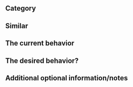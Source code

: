 <!--
  To make it easier for us to address your issue, we have made a template you can fill out.
  Please make separate posts for each feature request or bug report.
-->

## Category
<!--
  Is it a bug, or a feature request? Does it concern Serenity libraries, the Serene web template, or maybe general C#, .NET or MVC?
  Is this a how-to tutorial? Consider posting it as part of the wiki instead.
-->

## Similar
<!--   Sources/Referenced Issues/Credits: 
    The issue number of any previous issues by other people that you have already read?
-->

## The current behavior
<!-- Provide the steps to reproduce the bug. -->

## The desired behavior?
<!-- Describe the way it should behave. -->

## Additional optional information/notes
<!--    
  Compatible Serenity/Serene Version/s: 
    (Maybe it has ben fixed in a newer version?)
  Modules/Filenames Concerned:
     (Which files are causing you trouble?)
  Examples (Code snippets): 
    (Don't forget to wrap it like ``` code here ``` for formatting and readability)
    When possible, the URL of your Serenity app or Github gist page of your code.
-->


<!--    Thank you for giving us your feedback
        Volkan Ceylan and Serenity Community 
-->
